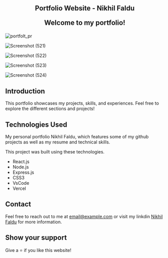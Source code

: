 <h2 align="center">
  Portfolio Website - Nikhil Faldu
  <p>Welcome to my portfolio!</p>
</h2>

![portfolt_pr](https://github.com/user-attachments/assets/c9499968-4ca3-422d-8a56-3f6ad9932c7b)

![Screenshot (521)](https://github.com/user-attachments/assets/e5e62d29-960e-4b32-8107-693d60407c7c)

![Screenshot (522)](https://github.com/user-attachments/assets/914f91b8-6225-4b78-acc8-003d694f3ca2)

![Screenshot (523)](https://github.com/user-attachments/assets/3b08052f-9a37-4ae2-8992-5c15fb4c5339)

![Screenshot (524)](https://github.com/user-attachments/assets/8ace5b5a-8d16-4117-a72a-748fc3ccb26f)

## Introduction

This portfolio showcases my projects, skills, and experiences. Feel free to explore the different sections and projects!

## Technologies Used

My personal portfolio Nikhil Faldu, which features some of my github projects as well as my resume and technical skills.<br/>

This project was built using these technologies.
 
- React.js
- Node.js
- Express.js
- CSS3
- VsCode
- Vercel

## Contact

Feel free to reach out to me at [email@example.com](mailto:nikhilfaldu2003@gmail.com) or visit my linkdin <a href="https://www.linkedin.com/in/nikhil-faldu/" target="_blank">Nikhil Faldu</a> for more information.

## Show your support

Give a ⭐ if you like this website!
